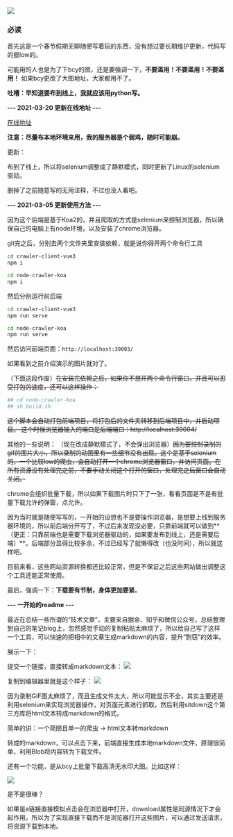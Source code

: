 <img class="banner-pic" src="http://oss.slybootslion.com/blog/Konachan.com - 313616 anthropomorphism azur_lane belfast_(azur_lane) blue_eyes breasts cleavage formidable_(azur_lane) logo long_hair miyase_mahiro red_eyes white_hair.jpg?x-oss-process=image/auto-orient,1/quality,q_80/watermark,text_c2x5Ym9vdHNsaW9u,color_ffffff,size_40,shadow_70,t_74,x_10,y_10"/>

### 必读

首先这是一个春节假期无聊随便写着玩的东西，没有想过要长期维护更新，代码写的挺low的。

可能用的人也是为了下bcy的图，还是要强调一下，**不要滥用！不要滥用！不要滥用！** 如果bcy更改了大图地址，大家都用不了。

**吐槽：早知道要布到线上，我就应该用python写。**


**--- 2021-03-20 更新在线地址 ---**

[在线地址](http://n1.sketchmac.com/)

**注意：尽量布本地环境来用，我的服务器是个弱鸡，随时可能崩。**


更新：

布到了线上，所以将selenium调整成了静默模式，同时更新了Linux的selenium驱动。

删掉了之前随意写的无用注释，不过也没人看吧。


**--- 2021-03-05 更新使用方法 ---**

因为这个后端是基于Koa2的，并且爬取的方式是selenium来控制浏览器，所以确保自己的电脑上有node环境，以及安装了chrome浏览器。

git完之后，分别去两个文件夹里安装依赖，就是说你得开两个命令行工具
```bash
cd crawler-client-vue3
npm i
```

```bash
cd node-crawler-koa
npm i
```

然后分别运行前后端
```bash
cd crawler-client-vue3
npm run serve
```

```bash
cd node-crawler-koa
npm run serve
```

然后访问前端页面：`http://localhost:39003/`

如果看到之前介绍演示的图片就对了。

（下面这段作废）~~在安装完依赖之后，如果你不想开两个命令行窗口，并且可以忍受打包的速度，还可以这样操作：~~
```bash
## cd node-crawler-koa
## sh build.sh
```
~~这个脚本会自动打包前端项目，将打包后的文件夹转移到后端项目中，并启动项目。
这个时候浏览器输入的端口是后端端口：http://localhost:39004/~~ 

其他的一些说明：
（现在改成静默模式了，不会弹出浏览器）~~因为要控制录制的gif的图片大小，所以录制的动图里有一些细节没有出现。这个是基于selenium的，一个比较low的爬虫，会自动打开一个chrome浏览器窗口，并访问页面。在所有资源没有处理完之前，不要手动关闭这个打开的窗口，处理完之后窗口会自动关闭。~~

chrome会组织批量下载，所以如果下载图片时只下了一张，看看页面是不是有批量下载允许的弹窗，点允许。

因为当时就是随便写写的，一开始的设想也不是要操作浏览器，是想要上线到服务器环境的，所以前后端分开写了，不过后来发现没必要，只靠前端就可以做到**（更正：只靠前端也是需要下载浏览器驱动的，如果要发布到线上，还是需要后端）**。后端部分显得比较多余，不过已经写了就懒得改（也没时间），所以就这样吧。

目前来看，这些网站资源转换都还比较正常，但是不保证之后这些网站做出调整这个工具还能正常使用。

最后，强调一下：**下载要有节制，身体更加要紧**。


**--- 一开始的readme ---**

最近在总结一些所谓的“技术文章”，主要来自掘金、知乎和微信公众号，总结整理到自己的笔记blog上，忽然感觉手动的复制粘贴太麻烦了，所以给自己写了这样一个工具，可以快速的把相中的文章生成markdown的内容，提升“剽窃”的效率。

展示一下：

提交一个链接，直接转成markdown文本：
<img class="banner-pic" src="http://oss.slybootslion.com/blog/给自己写了一个工具01.gif"/>

复制到编辑器里就是这个样子：
<img class="banner-pic" src="http://oss.slybootslion.com/blog/给自己写了一个工具02.gif"/>

因为录制GIF图太麻烦了，而且生成文件太大，所以可能显示不全，其实主要还是利用selenium来实现浏览器操作，对页面元素进行抓取，然后利用sitdown这个第三方库将html文本转成markdown的格式。

简单的讲：一个简陋且单一的爬虫 → html文本转markdown

转成的markdown，可以点击下来，前端直接生成本地markdown文件，原理很简单，利用Blob将内容转为下载文件。

还有一个功能，是从bcy上批量下载高清无水印大图。比如这样：

<img class="banner-pic" src="http://oss.slybootslion.com/blog/给自己写了一个工具03.gif"/>

是不是很棒？

如果是a链接直接模拟点击会在浏览器中打开，download属性是同源情况下才会起作用，所以为了实现直接下载而不是浏览器打开这些图片，可以通过发送请求，将资源下载到本地。
